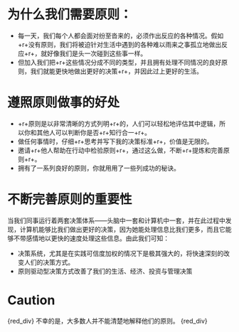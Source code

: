 # 为什么我们需要原则：
- 每一天，我们每个人都会面对纷至沓来的，必须作出反应的各种情况。假如+r+没有原则，我们将被迫针对生活中遇到的各种难以雨来之事孤立地做出反应+r+，就好像我们是头一次碰到这些事一样。
- 但加入我们把+r+这些情况分成不同的类型，并且拥有处理不同情况的良好原则，我们就能更快地做出更好的决策+r+，并因此过上更好的生活。

# 遵照原则做事的好处
- +r+原则是以非常清晰的方式列明+r+的，人们可以轻松地评估其中逻辑，所以你和其他人可以判断你是否+r+知行合一+r+。
- 做任何事情时，仔细+r+思考并写下我的决策标准+r+，价值是无限的。
- 邀请+r+他人帮助在行动中检验原则+r+，通过这么做，不断+r+提炼和完善原则+r+。
- 拥有了一系列良好的原则，你就用用了一些列成功的秘诀。

# 不断完善原则的重要性
当我们同事运行着两套决策体系——头脑中一套和计算机中一套，并在此过程中发现，计算机能够比我们做出更好的决策，因为她能处理信息比我们更多，而且它能够不带感情地以更快的速度处理这些信息。由此我们可知：
- 决策系统，尤其是在实践可信度加权的情况下是极其强大的，将快速深刻的改变人们的决策方式。
- 原则驱动型决策方式改善了我们的生活、经济、投资与管理决策

# Caution
{red_div}
不幸的是，大多数人并不能清楚地解释他们的原则。
{red_div}